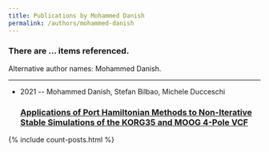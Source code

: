 ```yaml
---
title: Publications by Mohammed Danish
permalink: /authors/mohammed-danish
---
```


<h3 id="number-posts">There are ... items referenced.</h3>
<p id='info-authors'>Alternative author names: Mohammed Danish.</p>
<hr />
<ul class="post-list">
<li><span class='post-meta'>2021 -- Mohammed Danish, Stefan Bilbao, Michele Ducceschi</span><h3><a class='post-link' href="{{ site.baseurl }}/applications-of-port-hamiltonian-methods-to-non-iterative-stable-simulations-of-the-korg35-and-moog-4-pole-vcf">Applications of Port Hamiltonian Methods to Non-Iterative Stable Simulations of the KORG35 and MOOG 4-Pole VCF</a></h3></li>

</ul>
{% include count-posts.html %}
